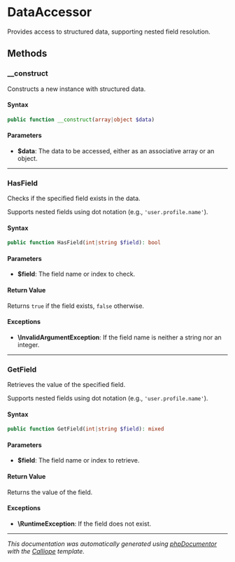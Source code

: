 # DataAccessor

Provides access to structured data, supporting nested field resolution.

## Methods

### __construct

Constructs a new instance with structured data.

#### Syntax

```php
public function __construct(array|object $data)
```

#### Parameters

- **$data**: The data to be accessed, either as an associative array or an object.

---

### HasField

Checks if the specified field exists in the data.

Supports nested fields using dot notation (e.g., `'user.profile.name'`).

#### Syntax

```php
public function HasField(int|string $field): bool
```

#### Parameters

- **$field**: The field name or index to check.

#### Return Value

Returns `true` if the field exists, `false` otherwise.

#### Exceptions

- **\InvalidArgumentException**: If the field name is neither a string nor an integer.

---

### GetField

Retrieves the value of the specified field.

Supports nested fields using dot notation (e.g., `'user.profile.name'`).

#### Syntax

```php
public function GetField(int|string $field): mixed
```

#### Parameters

- **$field**: The field name or index to retrieve.

#### Return Value

Returns the value of the field.

#### Exceptions

- **\RuntimeException**: If the field does not exist.

---

*This documentation was automatically generated using [phpDocumentor](http://www.phpdoc.org/) with the [Calliope](https://github.com/DaphneWebFramework/Calliope) template.*
